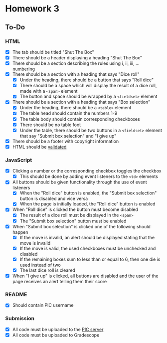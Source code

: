 # Homework 3

## To-Do

### HTML

- [x] The tab should be titled "Shut The Box"
- [x] There should be a header displaying a heading "Shut The Box"
- [x] There should be a section describing the rules using i, ii, iii, ... numbering
- [x] There should be a section with a heading that says "Dice roll"
  - [x] Under the heading, there should be a button that says "Roll dice"
  - [x] There should be a space which will display the result of a dice roll, made with a `<span>` element
  - [x] The button and space should be wrapped by a `<fieldset>` element
- [x] There should be a section with a heading that says "Box selection"
  - [x] Under the heading, there should be a `<table>` element
  - [x] The table head should contain the numbers 1-9
  - [x] The table body should contain corresponding checkboxes
  - [x] There should be no table foot
  - [x] Under the table, there should be two buttons in a `<fieldset>` element that say "Submit box selection" and "I give up"
- [x] There should be a footer with copyright information
- [x] HTML should be [validated](https://validator.w3.org/)

### JavaScript

- [x] Clicking a number or the corresponding checkbox toggles the checkbox
  - [x] This should be done by adding event listeners to the `<td>` elements
- [x] All buttons should be given functionality through the use of event listeners
  - [x] When the "Roll dice" button is enabled, the "Submit box selection" button is disabled and vice versa
  - [x] When the page is initially loaded, the "Roll dice" button is enabled
- [x] When "Roll dice" is clicked the button must become disabled
  - [x] The result of a dice roll must be displayed in the `<span>`
  - [x] The "Submit box selection" button must be enabled
- [x] When "Submit box selection" is clicked one of the following should happen
  - [x] If the move is invalid, an alert should be displayed stating that the move is invalid
  - [x] If the move is valid, the used checkboxes must be unchecked and disabled
  - [x] If the remaining boxes sum to less than or equal to 6, then one die is used instead of two
  - [x] The last dice roll is cleared
- [x] When "I give up" is clicked, all buttons are disabled and the user of the page receives an alert telling them their score

### README

- [x] Should contain PIC username

### Submission

- [x] All code must be uploaded to the [PIC server](http://www.pic.ucla.edu/~charleszhang/HW3/shut_the_box.html)
- [x] All code must be uploaded to Gradescope